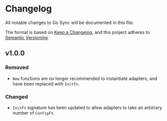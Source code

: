 # Changelog

All notable changes to Go Sync will be documented in this file.

The format is based on [Keep a Changelog](https://keepachangelog.com/en/1.0.0/),
and this project adheres to [Semantic Versioning](https://semver.org/spec/v2.0.0.html).

## v1.0.0

### Removed

 - `New` functions are no longer recommended to instantiate adapters, and have been replaced with `InitFn`.

### Changed

 - `InitFn` signature has been updated to allow adapters to take an arbitrary number of `ConfigFn`.
